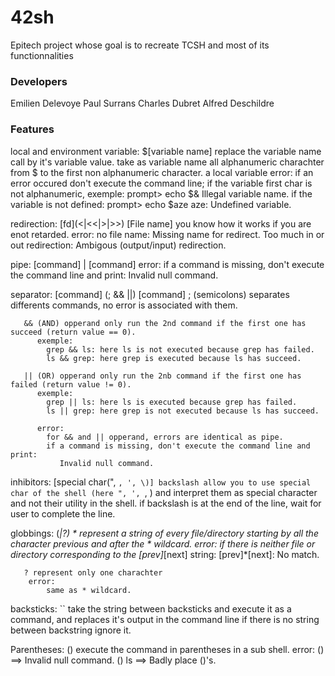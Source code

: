 # 42sh

Epitech project whose goal is to recreate TCSH and most of its functionnalities

### Developers

Emilien Delevoye
Paul Surrans
Charles Dubret
Alfred Deschildre

### Features

local and environment variable: $[variable name]
      	     replace the variable name call by it's variable value.
      	     take as variable name all alphanumeric charachter from $ to the first non alphanumeric character.
      	     a local variable
      error:
	    if an error occured don't execute the command line;
	    if the variable first char is not alphanumeric, exemple:
	       prompt> echo $&
	       Illegal variable name.
	    if the variable is not defined:
	       prompt> echo $aze
	       aze: Undefined variable.

redirection: [fd](<|<<|>|>>) [File name]
	     you know how it works if you are enot retarded.
	     error:
		   no file name:
		      Missing name for redirect.
		   Too much in or out redirection:
		       Ambigous (output/input) redirection.

pipe: [command] | [command]
      error:
	    if a command is missing, don't execute the command line and print:
	       Invalid null command.

separator: [command] (; && ||) [command]
	   ; (semicolons) separates differents commands, no error is associated with them.
	   
	   && (AND) opperand only run the 2nd command if the first one has succeed (return value == 0).
	      exemple:
			grep && ls: here ls is not executed because grep has failed.
			ls && grep: here grep is executed because ls has succeed.
	
	   || (OR) opperand only run the 2nb command if the first one has failed (return value != 0).
	      exemple:
			grep || ls: here ls is executed because grep has failed.
			ls || grep: here grep is not executed because ls has succeed.

	      error:
		    for && and || opperand, errors are identical as pipe.
		    if a command is missing, don't execute the command line and print:
		       Invalid null command.

inhibitors: \[special char(", `, ', \)]
	    backslash allow you to use special char of the shell (here ", ', `, \) and interpret them as special character and not their utility in the shell.
	    if backslash is at the end of the line, wait for user to complete the line.

globbings: (*|?)
	   * represent a string of every file/directory starting by all the character previous and after the * wildcard.
	    error:
		    if there is neither file or directory corresponding to the [prev]*[next] string:
		   [prev]*[next]: No match.

       ? represent only one charachter
	    error:
		    same as * wildcard.

backsticks: ``
        take the string between backsticks and execute it as a command, and replaces it's output in the command line
        if there is no string between backstring ignore it.

Parentheses: ()
        execute the command in parentheses in a sub shell.
        error:
            () ==> Invalid null command.
            () ls ==> Badly place ()'s.

